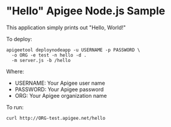 # "Hello" Apigee Node.js Sample

This application simply prints out "Hello, World!"

To deploy:

    apigeetool deploynodeapp -u USERNAME -p PASSWORD \
      -o ORG -e test -n hello -d .
      -m server.js -b /hello
      
Where:

* USERNAME: Your Apigee user name
* PASSWORD: Your Apigee password
* ORG: Your Apigee organization name

To run:

    curl http://ORG-test.apigee.net/hello

